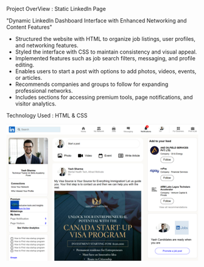 Project OverView : Static LinkedIn Page

"Dynamic LinkedIn Dashboard Interface with Enhanced Networking and Content Features"

* Structured the website with HTML to organize job listings, user profiles, and networking features.
* Styled the interface with CSS to maintain consistency and visual appeal.
* Implemented features such as job search filters, messaging, and profile editing.
* Enables users to start a post with options to add photos, videos, events, or articles.
* Recommends companies and groups to follow for expanding professional networks.
* Includes sections for accessing premium tools, page notifications, and visitor analytics.

Technology Used : HTML & CSS

![image alt](https://github.com/ayushmoudekar/Static-Linkedin-Page/blob/59cf24cdca2ce3efa82d1f606235ef4a2e9a5c72/Output/Output.png)
